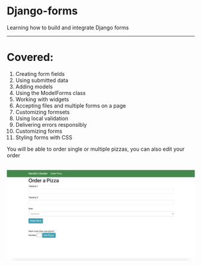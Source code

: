 # Django-forms
Learning how to build and integrate Django forms 
<hr>
<h1>Covered:</h1>
<ol>
    <li>Creating form fields</li>
    <li>Using submitted data</li>
    <li>Adding models</li>
    <li>Using the ModelForms class</li>
    <li>Working with widgets</li>
    <li>Accepting files and multiple forms on a page</li>
    <li> Customizing formsets</li>
    <li> Using local validation</li>
    <li>Delivering errors responsibly</li>
    <li>Customizing forms</li>
    <li>Styling forms with CSS</li>
</ol>

<p>You will be able to order single or multiple pizzas, you can also edit your order</p>

<img src="/images/home.png" alt="" width="700">
<img src="/images/order.png" alt="" width="700">

